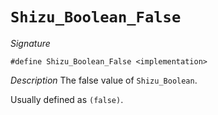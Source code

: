 # `Shizu_Boolean_False`

*Signature*
```
#define Shizu_Boolean_False <implementation>
````

*Description*
The false value of `Shizu_Boolean`.

Usually defined as `(false)`.
